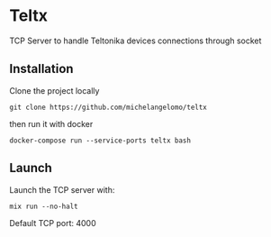 # Teltx

TCP Server to handle Teltonika devices connections through socket

## Installation

Clone the project locally

```
git clone https://github.com/michelangelomo/teltx
```

then run it with docker

```
docker-compose run --service-ports teltx bash
```

## Launch

Launch the TCP server with:

```
mix run --no-halt
```

Default TCP port: 4000
